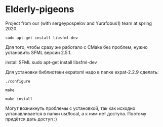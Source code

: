 # Elderly-pigeons
Project from our (with sergeypospelov and Yurafobus1) team at spring 2020.


`sudo apt-get install libsfml-dev`

Для того, чтобы сразу же работало с CMake без проблем, нужно установить SFML версии 2.5.1.

install SFML
sudo apt-get install libsfml-dev

Для установки библиотеки expatxml надо в папке expat-2.2.9 сделать:

`./configure`

`make`

`make install`

Могут возникнуть проблемы с установкой, так как исходно устанавливается в папки usr/local, а к ним нет доступа. Поэтому придётся дать доступ :)

